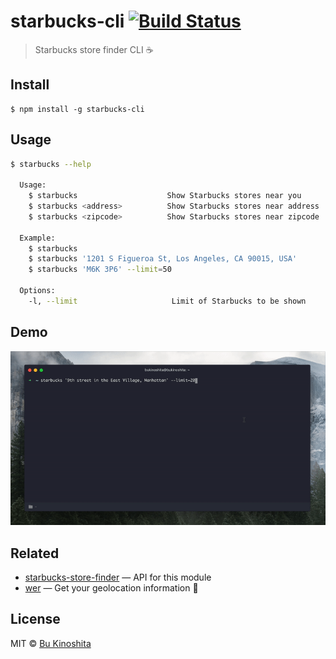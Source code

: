 # starbucks-cli [![Build Status](https://travis-ci.org/bukinoshita/starbucks-cli.svg?branch=master)](https://travis-ci.org/bukinoshita/starbucks-cli)

> Starbucks store finder CLI :coffee:


## Install

```
$ npm install -g starbucks-cli
```

## Usage

```bash
$ starbucks --help

  Usage:
    $ starbucks                    Show Starbucks stores near you
    $ starbucks <address>          Show Starbucks stores near address
    $ starbucks <zipcode>          Show Starbucks stores near zipcode

  Example:
    $ starbucks
    $ starbucks '1201 S Figueroa St, Los Angeles, CA 90015, USA'
    $ starbucks 'M6K 3P6' --limit=50

  Options:
    -l, --limit                     Limit of Starbucks to be shown
```


## Demo

<img src="demo.gif"/>


## Related

- [starbucks-store-finder](https://github.com/bukinoshita/starbucks-store-finder) — API for this module
- [wer](https://github.com/bukinoshita/wer) — Get your geolocation information :round_pushpin:


## License

MIT © [Bu Kinoshita](https://bukinoshita.io)

